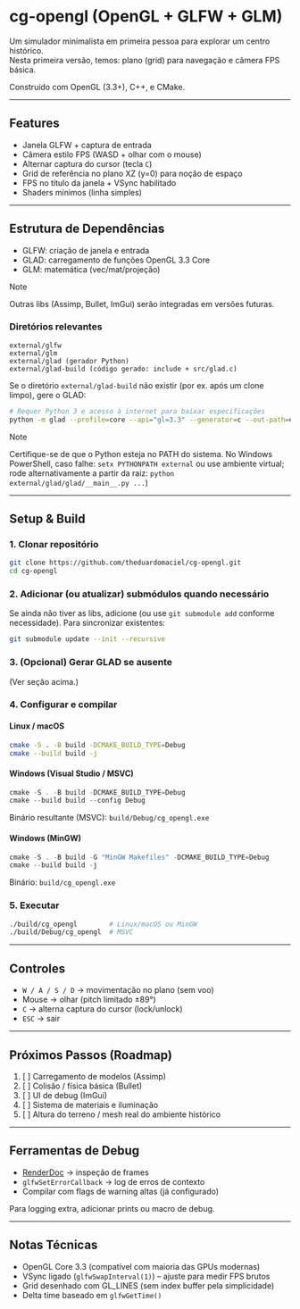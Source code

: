 # cg-opengl (OpenGL + GLFW + GLM)

Um simulador minimalista em primeira pessoa para explorar um centro histórico.  
Nesta primeira versão, temos: plano (grid) para navegação e câmera FPS básica.

Construído com OpenGL (3.3+), C++, e CMake.

---

## Features
- Janela GLFW + captura de entrada
- Câmera estilo FPS (WASD + olhar com o mouse)
- Alternar captura do cursor (tecla `C`)
- Grid de referência no plano XZ (y=0) para noção de espaço
- FPS no título da janela + VSync habilitado
- Shaders mínimos (linha simples)

---

## Estrutura de Dependências
- GLFW: criação de janela e entrada
- GLAD: carregamento de funções OpenGL 3.3 Core
- GLM: matemática (vec/mat/projeção)

> [!NOTE]
> Outras libs (Assimp, Bullet, ImGui) serão integradas em versões futuras.

### Diretórios relevantes
```
external/glfw
external/glm
external/glad (gerador Python)
external/glad-build (código gerado: include + src/glad.c)
```

Se o diretório `external/glad-build` não existir (por ex. após um clone limpo), gere o GLAD:

```bash
# Requer Python 3 e acesso à internet para baixar especificações
python -m glad --profile=core --api="gl=3.3" --generator=c --out-path=external/glad-build
```

> [!NOTE]
> Certifique-se de que o Python esteja no PATH do sistema.
> No Windows PowerShell, caso falhe: `setx PYTHONPATH external` ou use ambiente virtual; rode alternativamente a partir da raiz: `python external/glad/glad/__main__.py ...`)

---

## Setup & Build

### 1. Clonar repositório
```bash
git clone https://github.com/theduardomaciel/cg-opengl.git
cd cg-opengl
```

### 2. Adicionar (ou atualizar) submódulos quando necessário
Se ainda não tiver as libs, adicione (ou use `git submodule add` conforme necessidade). Para sincronizar existentes:
```bash
git submodule update --init --recursive
```

### 3. (Opcional) Gerar GLAD se ausente
(Ver seção acima.)

### 4. Configurar e compilar

#### Linux / macOS
```bash
cmake -S . -B build -DCMAKE_BUILD_TYPE=Debug
cmake --build build -j
```

#### Windows (Visual Studio / MSVC)
```powershell
cmake -S . -B build -DCMAKE_BUILD_TYPE=Debug
cmake --build build --config Debug
```
Binário resultante (MSVC): `build/Debug/cg_opengl.exe`

#### Windows (MinGW)
```powershell
cmake -S . -B build -G "MinGW Makefiles" -DCMAKE_BUILD_TYPE=Debug
cmake --build build -j
```
Binário: `build/cg_opengl.exe`

### 5. Executar
```bash
./build/cg_opengl        # Linux/macOS ou MinGW
./build/Debug/cg_opengl  # MSVC
```

---

## Controles
* `W / A / S / D` → movimentação no plano (sem voo)
* Mouse → olhar (pitch limitado ±89°)
* `C` → alterna captura do cursor (lock/unlock)
* `ESC` → sair

---

## Próximos Passos (Roadmap)
1. [ ] Carregamento de modelos (Assimp)
2. [ ] Colisão / física básica (Bullet)
3. [ ] UI de debug (ImGui)
4. [ ] Sistema de materiais e iluminação
5. [ ] Altura do terreno / mesh real do ambiente histórico

---

## Ferramentas de Debug
* [RenderDoc](https://renderdoc.org) → inspeção de frames
* `glfwSetErrorCallback` → log de erros de contexto
* Compilar com flags de warning altas (já configurado)

Para logging extra, adicionar prints ou macro de debug.

---

## Notas Técnicas
- OpenGL Core 3.3 (compatível com maioria das GPUs modernas)
- VSync ligado (`glfwSwapInterval(1)`) – ajuste para medir FPS brutos
- Grid desenhado com GL_LINES (sem index buffer pela simplicidade)
- Delta time baseado em `glfwGetTime()`
